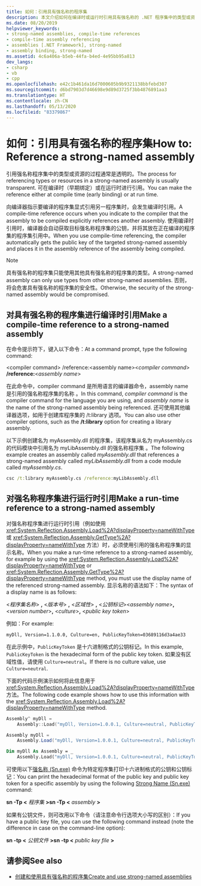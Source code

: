 ```yaml
---
title: 如何：引用具有强名称的程序集
description: 本文介绍如何在编译时或运行时引用具有强名称的 .NET 程序集中的类型或资源。
ms.date: 08/20/2019
helpviewer_keywords:
- strong-named assemblies, compile-time references
- compile-time assembly referencing
- assemblies [.NET Framework], strong-named
- assembly binding, strong-named
ms.assetid: 4c6a406a-b5eb-44fa-b4ed-4e95bb95a813
dev_langs:
- csharp
- vb
- cpp
ms.openlocfilehash: e42c1b461da16d7000605b9b9321138bbfebd307
ms.sourcegitcommit: d6bd7903d7d46698e9d89d3725f3bb4876891aa3
ms.translationtype: HT
ms.contentlocale: zh-CN
ms.lasthandoff: 05/13/2020
ms.locfileid: "83379867"
---
```

# <a name="how-to-reference-a-strong-named-assembly"></a><span data-ttu-id="1060a-103">如何：引用具有强名称的程序集</span><span class="sxs-lookup"><span data-stu-id="1060a-103">How to: Reference a strong-named assembly</span></span>
<span data-ttu-id="1060a-104">引用强名称程序集中的类型或资源的过程通常是透明的。</span><span class="sxs-lookup"><span data-stu-id="1060a-104">The process for referencing types or resources in a strong-named assembly is usually transparent.</span></span> <span data-ttu-id="1060a-105">可在编译时（早期绑定）或在运行时进行引用。</span><span class="sxs-lookup"><span data-stu-id="1060a-105">You can make the reference either at compile time (early binding) or at run time.</span></span>  
  
<span data-ttu-id="1060a-106">向编译器指示要编译的程序集显式引用另一程序集时，会发生编译时引用。</span><span class="sxs-lookup"><span data-stu-id="1060a-106">A compile-time reference occurs when you indicate to the compiler that the assembly to be compiled explicitly references another assembly.</span></span> <span data-ttu-id="1060a-107">使用编译时引用时，编译器会自动获取目标强名称程序集的公钥，并将其放在正在编译的程序集的程序集引用中。</span><span class="sxs-lookup"><span data-stu-id="1060a-107">When you use compile-time referencing, the compiler automatically gets the public key of the targeted strong-named assembly and places it in the assembly reference of the assembly being compiled.</span></span>
  
> [!NOTE]
> <span data-ttu-id="1060a-108">具有强名称的程序集只能使用其他具有强名称的程序集的类型。</span><span class="sxs-lookup"><span data-stu-id="1060a-108">A strong-named assembly can only use types from other strong-named assemblies.</span></span> <span data-ttu-id="1060a-109">否则，将会危害具有强名称的程序集的安全性。</span><span class="sxs-lookup"><span data-stu-id="1060a-109">Otherwise, the security of the strong-named assembly would be compromised.</span></span>  
  
## <a name="make-a-compile-time-reference-to-a-strong-named-assembly"></a><span data-ttu-id="1060a-110">对具有强名称的程序集进行编译时引用</span><span class="sxs-lookup"><span data-stu-id="1060a-110">Make a compile-time reference to a strong-named assembly</span></span>  

<span data-ttu-id="1060a-111">在命令提示符下，键入以下命令：</span><span class="sxs-lookup"><span data-stu-id="1060a-111">At a command prompt, type the following command:</span></span>  

<span data-ttu-id="1060a-112">\<compiler command> /reference:\<assembly name></span><span class="sxs-lookup"><span data-stu-id="1060a-112">\<*compiler command*> **/reference:**\<*assembly name*></span></span>  

<span data-ttu-id="1060a-113">在此命令中，compiler command 是所用语言的编译器命令，assembly name 是引用的强名称程序集的名称 。</span><span class="sxs-lookup"><span data-stu-id="1060a-113">In this command, *compiler command* is the compiler command for the language you are using, and *assembly name* is the name of the strong-named assembly being referenced.</span></span> <span data-ttu-id="1060a-114">还可使用其他编译器选项，如用于创建库程序集的 /t:library 选项。</span><span class="sxs-lookup"><span data-stu-id="1060a-114">You can also use other compiler options, such as the **/t:library** option for creating a library assembly.</span></span>  

<span data-ttu-id="1060a-115">以下示例创建名为 myAssembly.dll 的程序集，该程序集从名为 myAssembly.cs 的代码模块中引用名为 myLibAssembly.dll 的强名称程序集  。</span><span class="sxs-lookup"><span data-stu-id="1060a-115">The following example creates an assembly called *myAssembly.dll* that references a strong-named assembly called *myLibAssembly.dll* from a code module called *myAssembly.cs*.</span></span>  

```cmd
csc /t:library myAssembly.cs /reference:myLibAssembly.dll  
```  

## <a name="make-a-run-time-reference-to-a-strong-named-assembly"></a><span data-ttu-id="1060a-116">对强名称程序集进行运行时引用</span><span class="sxs-lookup"><span data-stu-id="1060a-116">Make a run-time reference to a strong-named assembly</span></span>  
  
<span data-ttu-id="1060a-117">对强名称程序集进行运行时引用（例如使用 <xref:System.Reflection.Assembly.Load%2A?displayProperty=nameWithType> 或 <xref:System.Reflection.Assembly.GetType%2A?displayProperty=nameWithType> 方法）时，必须使用引用的强名称程序集的显示名称。</span><span class="sxs-lookup"><span data-stu-id="1060a-117">When you make a run-time reference to a strong-named assembly, for example by using the <xref:System.Reflection.Assembly.Load%2A?displayProperty=nameWithType> or <xref:System.Reflection.Assembly.GetType%2A?displayProperty=nameWithType> method, you must use the display name of the referenced strong-named assembly.</span></span> <span data-ttu-id="1060a-118">显示名称的语法如下：</span><span class="sxs-lookup"><span data-stu-id="1060a-118">The syntax of a display name is as follows:</span></span>  

<span data-ttu-id="1060a-119">\<*程序集名称*> **,** \<*版本号*> **,** \<*区域性*> **,** \<*公钥标记*></span><span class="sxs-lookup"><span data-stu-id="1060a-119">\<*assembly name*>**,** \<*version number*>**,** \<*culture*>**,** \<*public key token*></span></span>  

<span data-ttu-id="1060a-120">例如：</span><span class="sxs-lookup"><span data-stu-id="1060a-120">For example:</span></span>  

```console
myDll, Version=1.1.0.0, Culture=en, PublicKeyToken=03689116d3a4ae33
```  

<span data-ttu-id="1060a-121">在此示例中，`PublicKeyToken` 是十六进制格式的公钥标记。</span><span class="sxs-lookup"><span data-stu-id="1060a-121">In this example, `PublicKeyToken` is the hexadecimal form of the public key token.</span></span> <span data-ttu-id="1060a-122">如果没有区域性值，请使用 `Culture=neutral`。</span><span class="sxs-lookup"><span data-stu-id="1060a-122">If there is no culture value, use `Culture=neutral`.</span></span>  

<span data-ttu-id="1060a-123">下面的代码示例演示如何将此信息用于 <xref:System.Reflection.Assembly.Load%2A?displayProperty=nameWithType> 方法。</span><span class="sxs-lookup"><span data-stu-id="1060a-123">The following code example shows how to use this information with the <xref:System.Reflection.Assembly.Load%2A?displayProperty=nameWithType> method.</span></span>  

```cpp
Assembly^ myDll =
    Assembly::Load("myDll, Version=1.0.0.1, Culture=neutral, PublicKeyToken=9b35aa32c18d4fb1");
```

```csharp
Assembly myDll =
    Assembly.Load("myDll, Version=1.0.0.1, Culture=neutral, PublicKeyToken=9b35aa32c18d4fb1");
```

```vb
Dim myDll As Assembly = _
    Assembly.Load("myDll, Version=1.0.0.1, Culture=neutral, PublicKeyToken=9b35aa32c18d4fb1")
```

<span data-ttu-id="1060a-124">可使用以下[强名称 (Sn.exe)](../../framework/tools/sn-exe-strong-name-tool.md) 命令为特定程序集打印十六进制格式的公钥和公钥标记：</span><span class="sxs-lookup"><span data-stu-id="1060a-124">You can print the hexadecimal format of the public key and public key token for a specific assembly by using the following [Strong Name (Sn.exe)](../../framework/tools/sn-exe-strong-name-tool.md) command:</span></span>  

<span data-ttu-id="1060a-125">**sn -Tp \<** *程序集* **>**</span><span class="sxs-lookup"><span data-stu-id="1060a-125">**sn -Tp \<** *assembly* **>**</span></span>  

<span data-ttu-id="1060a-126">如果有公钥文件，则可改用以下命令（请注意命令行选项大小写的区别）：</span><span class="sxs-lookup"><span data-stu-id="1060a-126">If you have a public key file, you can use the following command instead (note the difference in case on the command-line option):</span></span>  

<span data-ttu-id="1060a-127">**sn -tp \<** *公钥文件* **>**</span><span class="sxs-lookup"><span data-stu-id="1060a-127">**sn -tp \<** *public key file* **>**</span></span>  

## <a name="see-also"></a><span data-ttu-id="1060a-128">请参阅</span><span class="sxs-lookup"><span data-stu-id="1060a-128">See also</span></span>

- [<span data-ttu-id="1060a-129">创建和使用具有强名称的程序集</span><span class="sxs-lookup"><span data-stu-id="1060a-129">Create and use strong-named assemblies</span></span>](create-use-strong-named.md)
